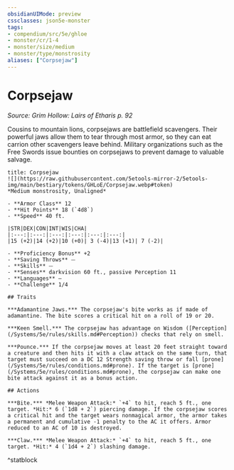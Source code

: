 ```yaml
---
obsidianUIMode: preview
cssclasses: json5e-monster
tags:
- compendium/src/5e/ghloe
- monster/cr/1-4
- monster/size/medium
- monster/type/monstrosity
aliases: ["Corpsejaw"]
---
```

# Corpsejaw
*Source: Grim Hollow: Lairs of Etharis p. 92*  

Cousins to mountain lions, corpsejaws are battlefield scavengers. Their powerful jaws allow them to tear through most armor, so they can eat carrion other scavengers leave behind. Military organizations such as the Free Swords issue bounties on corpsejaws to prevent damage to valuable salvage.

```ad-statblock
title: Corpsejaw
![](https://raw.githubusercontent.com/5etools-mirror-2/5etools-img/main/bestiary/tokens/GHLoE/Corpsejaw.webp#token)
*Medium monstrosity, Unaligned*

- **Armor Class** 12
- **Hit Points** 18 (`4d8`)
- **Speed** 40 ft.

|STR|DEX|CON|INT|WIS|CHA|
|:---:|:---:|:---:|:---:|:---:|:---:|
|15 (+2)|14 (+2)|10 (+0)| 3 (-4)|13 (+1)| 7 (-2)|

- **Proficiency Bonus** +2
- **Saving Throws** ⏤
- **Skills** ⏤
- **Senses** darkvision 60 ft., passive Perception 11
- **Languages** —
- **Challenge** 1/4

## Traits

***Adamantine Jaws.*** The corpsejaw's bite works as if made of adamantine. The bite scores a critical hit on a roll of 19 or 20.

***Keen Smell.*** The corpsejaw has advantage on Wisdom ([Perception](/Systems/5e/rules/skills.md#Perception)) checks that rely on smell.

***Pounce.*** If the corpsejaw moves at least 20 feet straight toward a creature and then hits it with a claw attack on the same turn, that target must succeed on a DC 12 Strength saving throw or fall [prone](/Systems/5e/rules/conditions.md#prone). If the target is [prone](/Systems/5e/rules/conditions.md#prone), the corpsejaw can make one bite attack against it as a bonus action.

## Actions

***Bite.*** *Melee Weapon Attack:* `+4` to hit, reach 5 ft., one target. *Hit:* 6 (`1d8 + 2`) piercing damage. If the corpsejaw scores a critical hit and the target wears nonmagical armor, the armor takes a permanent and cumulative -1 penalty to the AC it offers. Armor reduced to an AC of 10 is destroyed.

***Claw.*** *Melee Weapon Attack:* `+4` to hit, reach 5 ft., one target. *Hit:* 4 (`1d4 + 2`) slashing damage.
```
^statblock